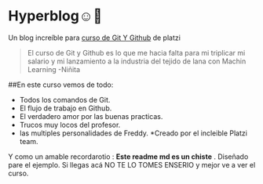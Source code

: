 # Hyperblog☺️💙
Un blog increíble para [curso de Git Y Github](https://platzi.com/cursos/git-github/ "curso de Git Y Github") de platzi
> El curso de Git y Github es lo que me hacia falta para mi triplicar mi salario y mi lanzamiento a la industria del tejido de lana con Machin Learning 
>-Niñita

##En este curso vemos de todo:

* Todos los comandos de Git.
* El flujo de trabajo en Github.
* El verdadero amor por las buenas practicas.
* Trucos muy locos del profesor.
* las multiples personalidades de Freddy.
*Creado por el incleible Platzi team.

Y como un amable recordarotio : **Este readme md es un chiste** . Diseñado pare el ejemplo. Si llegas acá  NO TE LO TOMES ENSERIO y mejor ve a ver el curso.